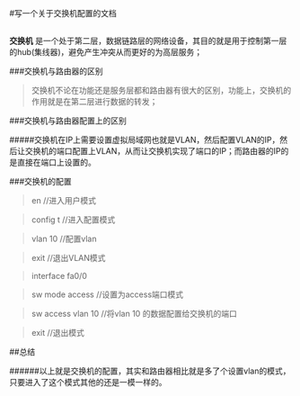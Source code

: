 #写一个关于交换机配置的文档

##
**交换机** 是一个处于第二层，数据链路层的网络设备，其目的就是用于控制第一层的hub(集线器)，避免产生冲突从而更好的为高层服务；

###交换机与路由器的区别
>交换机不论在功能还是服务层都和路由器有很大的区别，功能上，交换机的作用就是在第二层进行数据的转发；

###交换机与路由器配置上的区别

#####交换机在IP上需要设置虚拟局域网也就是VLAN，然后配置VLAN的IP，然后让交换机的端口配置上VLAN，从而让交换机实现了端口的IP；而路由器的IP的是直接在端口上设置的。

###交换机的配置

>en //进入用户模式

>config t   //进入配置模式

>vlan 10  //配置vlan

>exit  //退出VLAN模式

>interface fa0/0 

>sw mode access    //设置为access端口模式

>sw access vlan 10      //将vlan 10 的数据配置给交换机的端口

>exit    //退出模式



##总结

######以上就是交换机的配置，其实和路由器相比就是多了个设置vlan的模式，只要进入了这个模式其他的还是一模一样的。